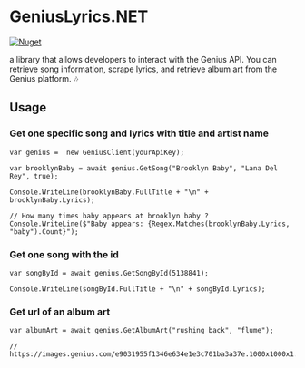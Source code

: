 # GeniusLyrics.NET


[![Nuget](https://img.shields.io/nuget/v/GeniusLyrics.NET)](https://www.nuget.org/packages/GeniusLyrics.NET)


a library that allows developers to interact with the Genius API. You can retrieve song information, scrape lyrics, and retrieve album art from the Genius platform. 🎶

## Usage 

### Get one specific song and lyrics with title and artist name
``` 
var genius =  new GeniusClient(yourApiKey);

var brooklynBaby = await genius.GetSong("Brooklyn Baby", "Lana Del Rey", true);

Console.WriteLine(brooklynBaby.FullTitle + "\n" + brooklynBaby.Lyrics);

// How many times baby appears at brooklyn baby ?
Console.WriteLine($"Baby appears: {Regex.Matches(brooklynBaby.Lyrics, "baby").Count}");
```


### Get one song with the id
```
var songById = await genius.GetSongById(5138841);

Console.WriteLine(songById.FullTitle + "\n" + songById.Lyrics);
```

### Get url of an album art 
```
var albumArt = await genius.GetAlbumArt("rushing back", "flume");

// https://images.genius.com/e9031955f1346e634e1e3c701ba3a37e.1000x1000x1.jpg
```
